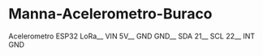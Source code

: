 # Manna-Acelerometro-Buraco

Acelerometro    ESP32 LoRa__
VIN             5V__
GND             GND__
SDA             21__
SCL             22__
INT             GND